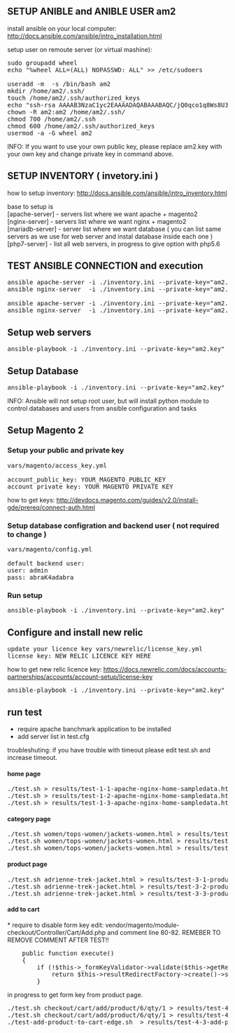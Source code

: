 <h2> SETUP ANIBLE and ANIBLE USER am2 </h2>

install ansible on your local computer: http://docs.ansible.com/ansible/intro_installation.html

setup user on remoute server (or virtual mashine):
<pre>
sudo groupadd wheel
echo "%wheel ALL=(ALL) NOPASSWD: ALL" >> /etc/sudoers

useradd -m  -s /bin/bash am2
mkdir /home/am2/.ssh/
touch /home/am2/.ssh/authorized_keys
echo "ssh-rsa AAAAB3NzaC1yc2EAAAADAQABAAABAQC/jQ0qco1q8Ws8U3L6u4GSALQNLDDuc3BIH6AtR3NhPWZE/cd2JeIhnhQX2z/2hGhLqowfvrIR9r7D9binFwD8V0rteYjjo/Ju0N5tAtJNMNxGAqKqhgOTFeakzO9SPYzNv4DfpLsRMB5XtaKg8N0RyukAHWXd6yJFZOlWtS7SZgV24knma3xxV0FlnFchhmxED7K+NR+UNVp+FytB5/C+QAhFi0kKDuYLaQapQF7NT5BISA5PY/nbxSuqWRYep5L+LizEBW9OYTjgpOzhH4M3u8SioOWZMtHrYvu9enRns9h/4JWWU9QdgXtxzH2J1UDnUVrCIsEaGU6BAZt9I0fj" >> /home/am2/.ssh/authorized_keys
chown -R am2:am2 /home/am2/.ssh/
chmod 700 /home/am2/.ssh
chmod 600 /home/am2/.ssh/authorized_keys
usermod -a -G wheel am2
</pre>

INFO: If you want to use your own public key, please replace am2.key with your own key and change private key in command above. 

<h2> SETUP INVENTORY ( invetory.ini ) </h2>

how to setup inventory: http://docs.ansible.com/ansible/intro_inventory.html

base to setup is<br />
[apache-server] - servers list where we want apache + magento2<br />
[nginx-server]  - servers list where we want nginx + magento2<br />
[mariadb-server] - server list where we want database ( you can list same servers as we use for web server and instal database inside each one )<br />
[php7-server]  - list all web servers, in progress to give option with php5.6<br />


<h2> TEST ANSIBLE CONNECTION and execution </h2>

<pre>
ansible apache-server -i ./inventory.ini --private-key="am2.key" -m ping
ansible nginx-server  -i ./inventory.ini --private-key="am2.key" -m ping

ansible apache-server -i ./inventory.ini --private-key="am2.key" -m command -a "/bin/echo Hello from remoute box"
ansible nginx-server  -i ./inventory.ini --private-key="am2.key" -m command -a "/bin/echo Hello from remoute box"
</pre>

<h2> Setup web servers </h2>

<pre>ansible-playbook -i ./inventory.ini --private-key="am2.key" webservers.yml</pre>


<h2> Setup Database </h2>

<pre>ansible-playbook -i ./inventory.ini --private-key="am2.key" database.yml</pre>

INFO: Ansible will not setup root user, but will install python module to control databases and users from ansible configuration and tasks


<h2> Setup Magento 2 </h2>

<h3> Setup your public and private key </h3>

<pre>
vars/magento/access_key.yml

account_public_key: YOUR_MAGENTO_PUBLIC_KEY
account_private_key: YOUR_MAGENTO_PRIVATE_KEY
</pre>

how to get keys: http://devdocs.magento.com/guides/v2.0/install-gde/prereq/connect-auth.html

<h3> Setup database configration and backend user ( not required to change ) </h3>

<pre>
vars/magento/config.yml

default backend user:
user: admin
pass: abraK4adabra
</pre>

<h3> Run setup </h3>

<pre>ansible-playbook -i ./inventory.ini --private-key="am2.key" magento2.yml</pre>


<h2> Configure and install new relic </h2>

<pre>
update your licence key vars/newrelic/license_key.yml
license_key: NEW_RELIC_LICENCE_KEY_HERE
</pre>

how to get new relic licence key: https://docs.newrelic.com/docs/accounts-partnerships/accounts/account-setup/license-key

<pre>ansible-playbook -i ./inventory.ini --private-key="am2.key" newrelic.yml</pre>

<h2> run test </h2>

* require apache banchmark application to be installed
* add server list in  test.cfg


troubleshuting:
if you have trouble with timeout please edit test.sh and increase timeout.


<h4>home page</h4>
<pre>
./test.sh > results/test-1-1-apache-nginx-home-sampledata.html
./test.sh > results/test-1-2-apache-nginx-home-sampledata.html
./test.sh > results/test-1-3-apache-nginx-home-sampledata.html
</pre>

<h4>category page</h4>
<pre>
./test.sh women/tops-women/jackets-women.html > results/test-2-1-apache-nginx-women-tops-women-jackets-women.html
./test.sh women/tops-women/jackets-women.html > results/test-2-2-apache-nginx-women-tops-women-jackets-women.html
./test.sh women/tops-women/jackets-women.html > results/test-2-3-apache-nginx-women-tops-women-jackets-women.html
</pre>

<h4>product page</h4>
<pre>
./test.sh adrienne-trek-jacket.html > results/test-3-1-product-page.html
./test.sh adrienne-trek-jacket.html > results/test-3-2-product-page.html
./test.sh adrienne-trek-jacket.html > results/test-3-3-product-page.html
</pre>

<h4>add to cart</h4>
* require to disable form key
edit: vendor/magento/module-checkout/Controller/Cart/Add.php
and comment line 80-82. REMEBER TO REMOVE COMMENT AFTER TEST!!
<pre>
    public function execute()
    {
        if (!$this->_formKeyValidator->validate($this->getRequest())) {
            return $this->resultRedirectFactory->create()->setPath('*/*/');
        }
</pre>
in progress to get form key from product page.

<pre>
./test.sh checkout/cart/add/product/6/qty/1 > results/test-4-1-add-product-to-cart.html
./test.sh checkout/cart/add/product/6/qty/1 > results/test-4-2-add-product-to-cart.html
./test-add-product-to-cart-edge.sh  > results/test-4-3-add-product-to-cart.html
</pre>


